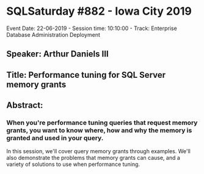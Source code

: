 # SQLSaturday #882 - Iowa City 2019
Event Date: 22-06-2019 - Session time: 10:10:00 - Track: Enterprise Database Administration  Deployment
## Speaker: Arthur Daniels III
## Title: Performance tuning for SQL Server memory grants
## Abstract:
### When you're performance tuning queries that request memory grants, you want to know where, how and why the memory is granted and used in your query.

In this session, we'll cover query memory grants through examples. We'll also demonstrate the problems that memory grants can cause, and a variety of solutions to use when performance tuning.
